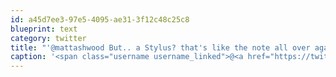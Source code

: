 ```yaml
---
id: a45d7ee3-97e5-4095-ae31-3f12c48c25c8
blueprint: text
category: twitter
title: "'@mattashwood But.. a Stylus? that's like the note all over again."
caption: '<span class="username username_linked">@<a href="https://twitter.com/mattashwood" title="Matt Ashwood">mattashwood</a></span> But.. a Stylus? that''s like the note all over again.'
---
```

